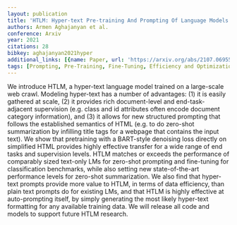 ```yaml
---
layout: publication
title: 'HTLM: Hyper-text Pre-training And Prompting Of Language Models'
authors: Armen Aghajanyan et al.
conference: Arxiv
year: 2021
citations: 28
bibkey: aghajanyan2021hyper
additional_links: [{name: Paper, url: 'https://arxiv.org/abs/2107.06955'}]
tags: [Prompting, Pre-Training, Fine-Tuning, Efficiency and Optimization]
---
```

We introduce HTLM, a hyper-text language model trained on a large-scale web
crawl. Modeling hyper-text has a number of advantages: (1) it is easily
gathered at scale, (2) it provides rich document-level and end-task-adjacent
supervision (e.g. class and id attributes often encode document category
information), and (3) it allows for new structured prompting that follows the
established semantics of HTML (e.g. to do zero-shot summarization by infilling
title tags for a webpage that contains the input text). We show that
pretraining with a BART-style denoising loss directly on simplified HTML
provides highly effective transfer for a wide range of end tasks and
supervision levels. HTLM matches or exceeds the performance of comparably sized
text-only LMs for zero-shot prompting and fine-tuning for classification
benchmarks, while also setting new state-of-the-art performance levels for
zero-shot summarization. We also find that hyper-text prompts provide more
value to HTLM, in terms of data efficiency, than plain text prompts do for
existing LMs, and that HTLM is highly effective at auto-prompting itself, by
simply generating the most likely hyper-text formatting for any available
training data. We will release all code and models to support future HTLM
research.